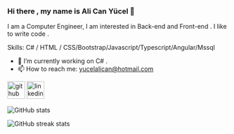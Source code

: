 ### Hi there , my name is Ali Can Yücel 👋
I am a Computer Engineer, I am interested in Back-end and Front-end . I like to write code .

Skills: C# / HTML / CSS/Bootstrap/Javascript/Typescript/Angular/Mssql

- 🔭 I’m currently working on C# . 
- 📫 How to reach me: yucelalican@hotmail.com 


[<img src='https://cdn.jsdelivr.net/npm/simple-icons@3.0.1/icons/github.svg' alt='github' height='40'>](https://github.com/atillakalay)  [<img src='https://cdn.jsdelivr.net/npm/simple-icons@3.0.1/icons/linkedin.svg' alt='linkedin' height='40'>](https://www.linkedin.com/in/atilla-kalay-0a6274163/)  

![GitHub stats](https://github-readme-stats.vercel.app/api?username=alicanyucel&show_icons=true)  

![GitHub streak stats](https://github-readme-streak-stats.herokuapp.com/?user=alicanyucel)  
